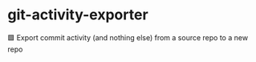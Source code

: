 # git-activity-exporter
🟩 Export commit activity (and nothing else) from a source repo to a new repo
